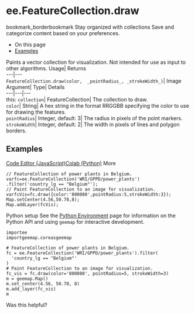  
#  ee.FeatureCollection.draw 
bookmark_borderbookmark Stay organized with collections  Save and categorize content based on your preferences.
  * On this page
  * [Examples](https://developers.google.com/earth-engine/apidocs/ee-featurecollection-draw#examples)


Paints a vector collection for visualization. Not intended for use as input to other algorithms. 
Usage| Returns  
---|---  
`FeatureCollection.draw(color,  _pointRadius_, _strokeWidth_)`| Image  
Argument| Type| Details  
---|---|---  
this: `collection`| FeatureCollection| The collection to draw.  
`color`| String| A hex string in the format RRGGBB specifying the color to use for drawing the features.  
`pointRadius`| Integer, default: 3| The radius in pixels of the point markers.  
`strokeWidth`| Integer, default: 2| The width in pixels of lines and polygon borders.  
## Examples
[Code Editor (JavaScript)](https://developers.google.com/earth-engine/apidocs/ee-featurecollection-draw#code-editor-javascript-sample)[Colab (Python)](https://developers.google.com/earth-engine/apidocs/ee-featurecollection-draw#colab-python-sample) More
```
// FeatureCollection of power plants in Belgium.
varfc=ee.FeatureCollection('WRI/GPPD/power_plants')
.filter('country_lg == "Belgium"');
// Paint FeatureCollection to an image for visualization.
varfcVis=fc.draw({color:'800080',pointRadius:5,strokeWidth:3});
Map.setCenter(4.56,50.78,8);
Map.addLayer(fcVis);
```
Python setup
See the [ Python Environment](https://developers.google.com/earth-engine/guides/python_install) page for information on the Python API and using `geemap` for interactive development.
```
importee
importgeemap.coreasgeemap
```
```
# FeatureCollection of power plants in Belgium.
fc = ee.FeatureCollection('WRI/GPPD/power_plants').filter(
  'country_lg == "Belgium"'
)
# Paint FeatureCollection to an image for visualization.
fc_vis = fc.draw(color='800080', pointRadius=5, strokeWidth=3)
m = geemap.Map()
m.set_center(4.56, 50.78, 8)
m.add_layer(fc_vis)
m
```

Was this helpful?
